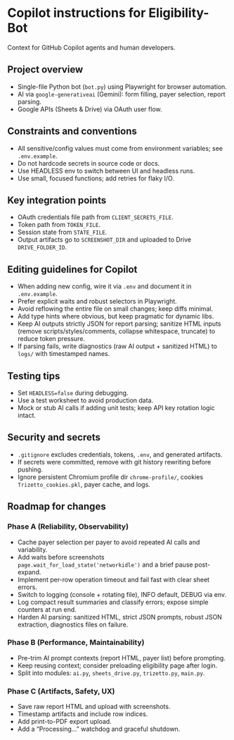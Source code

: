# Copilot instructions for Eligibility-Bot

Context for GitHub Copilot agents and human developers.

## Project overview
- Single-file Python bot (`bot.py`) using Playwright for browser automation.
- AI via `google-generativeai` (Gemini): form filling, payer selection, report parsing.
- Google APIs (Sheets & Drive) via OAuth user flow.

## Constraints and conventions
- All sensitive/config values must come from environment variables; see `.env.example`.
- Do not hardcode secrets in source code or docs.
- Use HEADLESS env to switch between UI and headless runs.
- Use small, focused functions; add retries for flaky I/O.

## Key integration points
- OAuth credentials file path from `CLIENT_SECRETS_FILE`.
- Token path from `TOKEN_FILE`.
- Session state from `STATE_FILE`.
- Output artifacts go to `SCREENSHOT_DIR` and uploaded to Drive `DRIVE_FOLDER_ID`.

## Editing guidelines for Copilot
- When adding new config, wire it via `.env` and document it in `.env.example`.
- Prefer explicit waits and robust selectors in Playwright.
- Avoid reflowing the entire file on small changes; keep diffs minimal.
- Add type hints where obvious, but keep pragmatic for dynamic libs.
 - Keep AI outputs strictly JSON for report parsing; sanitize HTML inputs (remove scripts/styles/comments, collapse whitespace, truncate) to reduce token pressure.
 - If parsing fails, write diagnostics (raw AI output + sanitized HTML) to `logs/` with timestamped names.

## Testing tips
- Set `HEADLESS=false` during debugging.
- Use a test worksheet to avoid production data.
- Mock or stub AI calls if adding unit tests; keep API key rotation logic intact.

## Security and secrets
- `.gitignore` excludes credentials, tokens, `.env`, and generated artifacts.
- If secrets were committed, remove with git history rewriting before pushing.
 - Ignore persistent Chromium profile dir `chrome-profile/`, cookies `Trizetto_cookies.pkl`, payer cache, and logs.

## Roadmap for changes

### Phase A (Reliability, Observability)
- Cache payer selection per payer to avoid repeated AI calls and variability.
- Add waits before screenshots `page.wait_for_load_state('networkidle')` and a brief pause post-expand.
- Implement per-row operation timeout and fail fast with clear sheet errors.
- Switch to logging (console + rotating file), INFO default, DEBUG via env.
- Log compact result summaries and classify errors; expose simple counters at run end.
 - Harden AI parsing: sanitized HTML, strict JSON prompts, robust JSON extraction, diagnostics files on failure.

### Phase B (Performance, Maintainability)
- Pre-trim AI prompt contexts (report HTML, payer list) before prompting.
- Keep reusing context; consider preloading eligibility page after login.
- Split into modules: `ai.py`, `sheets_drive.py`, `trizetto.py`, `main.py`.

### Phase C (Artifacts, Safety, UX)
- Save raw report HTML and upload with screenshots.
- Timestamp artifacts and include row indices.
- Add print-to-PDF export upload.
- Add a “Processing…” watchdog and graceful shutdown.
